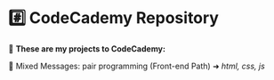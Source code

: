 # #️⃣ CodeCademy Repository

💬 **These are my projects to CodeCademy:**

🔸 Mixed Messages: pair programming (Front-end Path) ➜ *html, css, js*
